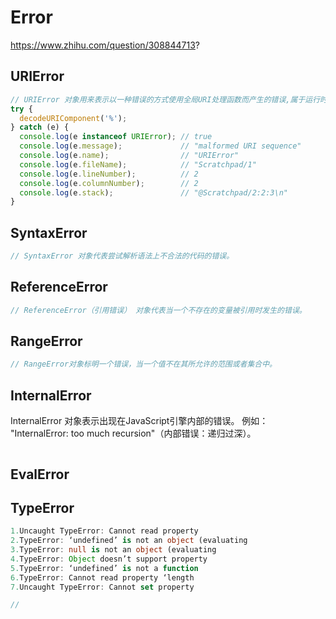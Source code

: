 # Error

https://www.zhihu.com/question/308844713?
## URIError
<!-- 可以做类型检查 -->
``` ts
// URIError 对象用来表示以一种错误的方式使用全局URI处理函数而产生的错误,属于运行时错误,尝试编译器检查
try {
  decodeURIComponent('%');
} catch (e) {
  console.log(e instanceof URIError); // true
  console.log(e.message);             // "malformed URI sequence"
  console.log(e.name);                // "URIError"
  console.log(e.fileName);            // "Scratchpad/1"
  console.log(e.lineNumber);          // 2
  console.log(e.columnNumber);        // 2
  console.log(e.stack);               // "@Scratchpad/2:2:3\n"
}
```

## SyntaxError

``` ts
// SyntaxError 对象代表尝试解析语法上不合法的代码的错误。


```

## ReferenceError

``` ts
// ReferenceError（引用错误） 对象代表当一个不存在的变量被引用时发生的错误。


```

## RangeError
<!-- 可以做类型检查,手动指定字面量即可，，以后也许可以开放数字字面量的计算 -->
``` ts
// RangeError对象标明一个错误，当一个值不在其所允许的范围或者集合中。
```

## InternalError 
InternalError 对象表示出现在JavaScript引擎内部的错误。 例如： "InternalError: too much recursion"（内部错误：递归过深）。
``` ts

```

## EvalError

## TypeError

``` ts
1.Uncaught TypeError: Cannot read property
2.TypeError: ‘undefined’ is not an object (evaluating
3.TypeError: null is not an object (evaluating
4.TypeError: Object doesn’t support property
5.TypeError: ‘undefined’ is not a function
6.TypeError: Cannot read property ‘length
7.Uncaught TypeError: Cannot set property

// 
```

